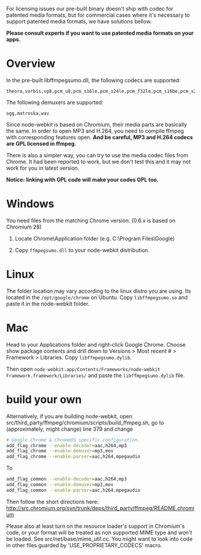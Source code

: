 For licensing issues our pre-built binary doesn't ship with codec for patented media formats, but for commercial cases where it's necessary to support patented media formats, we have solutions bellow.

**Please consult experts if you want to use patented media formats on your apps.**

# Overview

In the pre-built libffmpegsumo.dll, the following codecs are supported:
```
theora,vorbis,vp8,pcm_u8,pcm_s16le,pcm_s24le,pcm_f32le,pcm_s16be,pcm_s24be
```
The following demuxers are supported:
```
ogg,matroska,wav
```

Since node-webkit is based on Chromium, their media parts are basically the same. In order to open MP3 and H.264, you need to compile ffmpeg with corresponding features open. **And be careful, MP3 and H.264 codecs are GPL licensed in ffmpeg.**

There is also a simpler way, you can try to use the media codec files from Chrome. It had been reported to work, but we don't test this and it may not work for you in latest version.

**Notice: linking with GPL code will make your codes GPL too.**

# Windows

You need files from the matching Chrome version. (0.6.x is based on Chromium 28)

1. Locate Chrome\Application folder (e.g. C:\Program Files\Google)

2. Copy `ffmpegsumo.dll` to your node-webkit distribution.

# Linux

The folder location may vary according to the linux distro you are using. Its located in the `/opt/google/chrome` on Ubuntu. Copy `libffmpegsumo.so` and paste it in the node-webkit folder.

# Mac

Head to your Applications folder and right-click Google Chrome. Choose show package contents and drill down to Versions > Most recent # > Framework > Libraries. Copy `libffmpegsumo.dylib`.

Then open `node-webkit.app/Contents/Frameworks/node-webkit Framework.framework/Libraries/` and paste the `libffmpegsumo.dylib` file.

# build your own
Alternatively, if you are building node-webkit, open src/third_party/ffmpeg/chromium/scripts/build_ffmpeg.sh, go to (approximately, might change) line 379 and change
```sh
# Google Chrome & ChromeOS specific configuration.
add_flag_chrome --enable-decoder=aac,h264,mp3
add_flag_chrome --enable-demuxer=mp3,mov
add_flag_chrome --enable-parser=aac,h264,mpegaudio
```
To

```sh
add_flag_common --enable-decoder=aac,h264,mp3
add_flag_common --enable-demuxer=mp3,mov
add_flag_common --enable-parser=aac,h264,mpegaudio
```

Then follow the short directions here:
http://src.chromium.org/svn/trunk/deps/third_party/ffmpeg/README.chromium

Please also at least turn on the resource loader's support in Chromium's code, or your format will be treated as non supported MIME type and won't be loaded. See src/net/base/mime_util.cc. You might want to look into code in other files guarded by 'USE_PROPRIETARY_CODECS' macro.